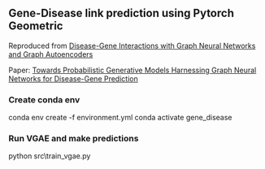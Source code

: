 ## Gene-Disease link prediction using Pytorch Geometric

Reproduced from [Disease-Gene Interactions with Graph Neural Networks and Graph Autoencoders](https://biolactosil.medium.com/how-to-load-and-visualize-time-series-data-5d72cbf47901) 

Paper: [Towards Probabilistic Generative Models Harnessing Graph Neural Networks
for Disease-Gene Prediction](https://arxiv.org/pdf/1907.05628.pdf)


### Create conda env
conda env create -f environment.yml
conda activate gene_disease


### Run VGAE and make predictions
python src\train_vgae.py